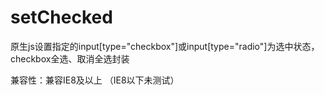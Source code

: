 # setChecked
原生js设置指定的input[type="checkbox"]或input[type="radio"]为选中状态，checkbox全选、取消全选封装

兼容性：兼容IE8及以上 （IE8以下未测试）
